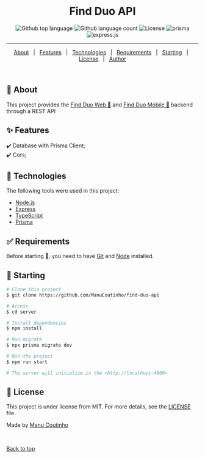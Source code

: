 <h1 align="center">Find Duo API</h1>

<p align="center">
  <img alt="Github top language" src="https://img.shields.io/github/languages/top/ManuCoutinho/find-duo-api?color=FF22AA&style=for-the-badge">
  <img alt="Github language count" src="https://img.shields.io/github/languages/count/ManuCoutinho/find-duo-api?color=FF22AA&style=for-the-badge">
  <img alt="License" src="https://img.shields.io/github/license/ManuCoutinho/find-duo-api?color=FF22AA&style=for-the-badge">
 <img alt="prisma" src="https://img.shields.io/badge/prisma-ff22aa?style=for-the-badge&logo=Prisma">
 <img alt="express.js" src="https://img.shields.io/badge/Express.js-ff22aa?style=for-the-badge">
</p>

<hr>

<p align="center">
  <a href="#dart-about">About</a> &#xa0; | &#xa0; 
  <a href="#sparkles-features">Features</a> &#xa0; | &#xa0;
  <a href="#rocket-technologies">Technologies</a> &#xa0; | &#xa0;
  <a href="#white_check_mark-requirements">Requirements</a> &#xa0; | &#xa0;
  <a href="#checkered_flag-starting">Starting</a> &#xa0; | &#xa0;
  <a href="#memo-license">License</a> &#xa0; | &#xa0;
  <a href="https://github.com/ManuCoutinho" target="_blank">Author</a>
</p>

<br>

## :dart: About

This project provides the [Find Duo Web 🔗](https://github.com/ManuCoutinho/find-duo-webapp) and [Find Duo Mobile 🔗](https://github.com/ManuCoutinho/find-duo-mobile) backend through a REST API

## :sparkles: Features

:heavy_check_mark: Database with Prisma Client;\
:heavy_check_mark: Cors;

## :rocket: Technologies

The following tools were used in this project:

- [Node.js](https://nodejs.org/en/)
- [Express](https://expressjs.com/pt-br/)
- [TypeScript](https://www.typescriptlang.org/)
- [Prisma](https://www.prisma.io)


## :white_check_mark: Requirements

Before starting :checkered_flag:, you need to have [Git](https://git-scm.com) and [Node](https://nodejs.org/en/) installed.

## :checkered_flag: Starting

```bash
# Clone this project
$ git clone https://github.com/ManuCoutinho/find-duo-api

# Access
$ cd server

# Install dependencies
$ npm install

# Run migrate
$ npx prisma migrate dev

# Run the project
$ npm run start

# The server will initialize in the <http://localhost:4800>
```

## :memo: License

This project is under license from MIT. For more details, see the [LICENSE](LICENSE) file.

Made by <a href="https://github.com/ManuCoutinho" target="_blank">Manu Coutinho</a>

&#xa0;

<a href="#top">Back to top</a>